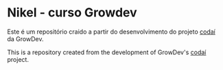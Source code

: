 # Nikel - curso Growdev

Este é um repositório craido a partir do desenvolvimento do projeto [codaí](https://codai.growdev.com.br/) da GrowDev.

This is a repository created from the development of GrowDev's [codaí](https://codai.growdev.com.br/) project.
